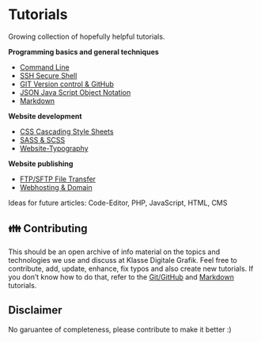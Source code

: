 # Tutorials

Growing collection of hopefully helpful tutorials.

**Programming basics and general techniques**
- [Command Line](CommandLine.md)
- [SSH Secure Shell](SSH.md)
- [GIT Version control & GitHub](GIT.md)
- [JSON Java Script Object Notation](JSON.md)
- [Markdown](Markdown.md)

**Website development**
- [CSS Cascading Style Sheets](CSS.md)
- [SASS & SCSS](SCSS.md)
- [Website-Typography](Website-Typography.md)

**Website publishing**
- [FTP/SFTP File Transfer](FTP.md)
- [Webhosting & Domain](Webhosting-Domain.md)

Ideas for future articles: Code-Editor, PHP, JavaScript, HTML, CMS

## 👪 Contributing

This should be an open archive of info material on the topics and technologies we use and discuss at Klasse Digitale Grafik.
Feel free to contribute, add, update, enhance, fix typos and also create new tutorials. If you don’t know how to do that, refer to the [Git/GitHub](GIT.md) and [Markdown](Markdown.md) tutorials.

## Disclaimer

No garuantee of completeness, please contribute to make it better :)
